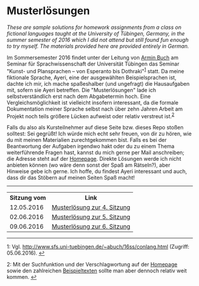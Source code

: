 Musterlösungen
==============

*These are sample solutions for homework assignments from a class on fictional languages taught at the University of Tübingen, Germany, in the summer semester of 2016 which I did not attend but still found fun enough to try myself. The materials provided here are provided entirely in German.*

Im Sommersemester 2016 findet unter der Leitung von [Armin Buch](http://www.sfs.uni-tuebingen.de/~abuch/) am Seminar für Sprachwissenschaft der Universität Tübingen das Seminar "Kunst- und Plansprachen – von Esperanto bis Dothraki"<sup>[1](#fn1)</sup> statt. Da meine fiktionale Sprache, Ayeri, eine der ausgewählten Beispielsprachen ist, dachte ich mir, ich mache spaßeshalber (und ungefragt) die Hausaufgaben mit, sofern sie Ayeri betreffen. Die "Musterlösungen" lade ich selbstverständlich erst nach dem Abgabetermin hoch. Eine Vergleichsmöglichkeit ist vielleicht insofern interessant, da die formale Dokumentation meiner Sprache selbst nach über zehn Jahren Arbeit am Projekt noch teils größere Lücken aufweist oder relativ verstreut ist.<sup>[2](#fn2)</sup>

Falls du also als Kursteilnehmer auf diese Seite bzw. dieses Repo stoßen solltest: Sei gegrüßt! Ich würde mich echt sehr freuen, von dir zu hören, wie du mit meinen Materialien zurechtgekommen bist. Falls es bei der Beantwortung der Aufgaben irgendwo hakt oder du zu einem Thema weiterführende Fragen hast, kannst du mich gerne per Mail anschreiben; die Adresse steht auf der [Homepage](http://benung.nfshost.com/contact). Direkte Lösungen werde ich nicht anbieten können (wo wäre denn sonst der Spaß am Rätseln?), aber Hinweise gebe ich gerne. Ich hoffe, du findest Ayeri interessant und auch, dass dir das Stöbern auf meinen Seiten Spaß macht!

***

<table>
  <tr>
    <th>Sitzung vom</th>
    <th>Link</th>
  </tr>
  <tr>
    <td>12.05.2016</td>
    <td><a href="https://github.com/carbeck/benung-pdfs/raw/master/2016-04_05_06_07%20L%C3%B6sungen%20Uni%20T%C3%BCbingen/2016-05-12.pdf">Musterlösung zur 4. Sitzung</a></td>
  </tr>
  <tr>
    <td>02.06.2016</td>
    <td><a href="https://github.com/carbeck/benung-pdfs/raw/master/2016-04_05_06_07%20L%C3%B6sungen%20Uni%20T%C3%BCbingen/2016-06-02.pdf">Musterlösung zur 5. Sitzung</a></td>
  </tr>
  <tr>
    <td>09.06.2016</td>
    <td><a href="https://github.com/carbeck/benung-pdfs/raw/master/2016-04_05_06_07%20L%C3%B6sungen%20Uni%20T%C3%BCbingen/2016-06-09.pdf">Musterlösung zur 6. Sitzung</a></td>
  </tr>
  <!--<tr>
    <td>16.06.2016</td>
    <td><a href="https://github.com/carbeck/benung-pdfs/raw/master/2016-04_05_06_07%20L%C3%B6sungen%20Uni%20T%C3%BCbingen/2016-06-16.pdf">Musterlösung zur 7. Sitzung</a></td>
  </tr>-->
</table>

***

<a name="fn1">1</a>: Vgl. <http://www.sfs.uni-tuebingen.de/~abuch/16ss/conlang.html> (Zugriff: 05.06.2016). [↩](#fn1)

<a name="fn2">2</a>: Mit der Suchfunktion und der Verschlagwortung auf der [Homepage](http://benung.nfshost.com) sowie den zahlreichen [Beispieltexten](http://benung.nfshost.com/examples) sollte man aber dennoch relativ weit kommen. [↩](#fn2)
